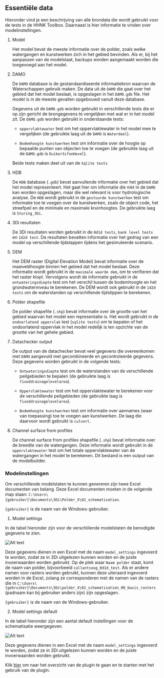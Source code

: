 ## **Essentiële data**
Hieronder vind je een beschrijving van alle brondata die wordt gebruikt voor de tests in de HHNK Toolbox. Daarnaast is hier informatie te vinden over modelinstellingen.

1. Model

   Het model bevat de meeste informatie over de polder, zoals welke watergangen en kunstwerken zich in het gebied bevinden. Als er, bij het aanpassen van de modelstaat, backups worden aangemaakt worden die toegevoegd aan het model.


2. DAMO

   De ```DAMO``` database is de gestandaardiseerde informatiebron waarvan de Waterschappen gebruik maken. De data uit de ```DAMO``` die gaat over het gebied dat het model beslaat, is opgeslagen in het ```DAMO.gdb``` file. Het model is in de meeste gevallen opgebouwd vanuit deze database.
   
   Gegevens uit de ```DAMO.gdb``` worden gebruikt in verschillende tests die er op zijn gericht de brongegevens te vergelijken met wat er in het model zit. De ```DAMO.gdb``` worden gebruikt in onderstaande tests:
   
   * ```oppervlaktewater``` test om het oppervlaktewater in het model mee te 
   vergelijken (de gebruikte laag uit de ```DAMO``` is ```Waterdeel```). 
   
   * ```Bodemhoogte kunstwerken``` test om informatie over de hoogte op bepaalde punten van objecten toe te voegen (de gebruikte laag uit de ```DAMO.gdb``` is ```DuikerSifonHevel```). 
   
   Beide tests maken deel uit van de ```Sqlite tests```


3. HDB
   
   De ```HDB``` database (```.gdb```) bevat aanvullende informatie over het gebied dat het model representeert. Het gaat hier om informatie die niet in de ```DAMO``` kan worden opgeslagen, maar die wel relevant is voor hydrologische analyse. De ```HDB``` wordt gebruikt in de ```gestuurde kunstwerken``` test om informatie toe te voegen over de kunstwerken, zoals de object code, het streefpeil en de minimale en maximale kruinhoogtes. De gebruikte laag is 
   ```Sturing_3Di```.
   
   
4. 3Di resultaten

   De 3Di resultaten worden gebruikt in de ```0d1d tests```, ```bank level tests``` en ```1d2d test```. De resultaten bevatten informatie over het gedrag van een model op verschillende tijdstappen tijdens het gesimuleerde scenario.
   

5. DEM
   
   Het DEM raster (Digital Elevation Model) bevat informatie over de maaiveldhoogte binnen het gebied dat het model beslaat. Deze informatie wordt gebruikt in de ```maximale waarde dem```, om te verifieren dat het raster klopt. Vervolgens wordt de informatie gebruikt in de ```ontwateringsdiepte``` test om het verschil tussen de bodemhoogte en het grondwaterniveau te berekenen. De DEM wordt ook gebruikt in de ```1d2d tests``` om de waterstanden op verschillende tijdstippen te berekenen.


6. Polder shapefile
   
   De polder shapefile (```.shp```) bevat informatie over de grootte van het gebied waarvan het model een representatie is. Het wordt gebruikt in de ```ondoorlatend oppervlak``` test (```sqlite tests```) om te bepalen of het ondoorlatend oppervlak in het model redelijk is ten opzichte van de grootte van het gehele gebied.


7. Datachecker output
   
   De output van de datachecker bevat veel gegevens die overeenkomen met ```DAMO``` aangevuld met gecombineerde en gecontroleerde gegevens. Deze gegevens worden gebruikt in de volgende tests:
   
   * ```Ontwateringsdiepte``` test om de waterstanden van de verschillende peilgebieden te bepalen (de gebruikte laag is ```fixeddrainagelevelarea```). 
   
   * ```Oppervlaktewater``` test om het oppervlaktewater te berekenen voor de verschillende peilgebieden (de gebruikte laag is ```fixeddrainagelevelarea```). 
   
   * ```Bodemhoogte kunstwerken``` test om informatie over aannames (waar van toepassing) toe te voegen aan kunstwerken. De laag die daarvoor wordt gebruikt is ```culvert```.
   
8. Channel surface from profiles
   
   De channel surface from profiles shapefile (```.shp```) bevat informatie over de breedte van de watergangen. Deze informatie wordt gebruikt in de ```oppervlaktewater``` test om het totale oppervlaktewater van de watergangen in het model te berekenen. Dit bestand is een output van de modelbuilder.

### Modelinstellingen
Om verschillende modelstaten te kunnen genereren zijn twee Excel documenten van belang. Deze Excel documenten moeten in de volgende map staan: ``C:\Users\{gebruiker}\Documents\3Di\Polder_X\02_schematisation``.

`{gebruiker}` is de naam van de Windows-gebruiker.

1. Model settings

In de tabel hieronder zijn voor de verschillende modelstaten de benodigde gegevens te zien. 
   
![Alt text](../../images/originele_images/needed_data/model_settings.png)
   
Deze gegevens dienen in een Excel met de naam ``model_settings`` ingevoerd te worden, zodat ze in 3Di uitgelezen kunnen worden en de juiste invoerwaarden worden gebruikt. Op de plek waar ``Naam polder`` staat, komt de naam van polder, bijvoorbeeld ``callantsoog_0d1d_test``. Als er andere namen voor rasters worden gebruikt, kunnen deze uiteraard ingevoerd worden in de Excel, zolang ze corresponderen met de namen van de rasters die in ``C:\Users\{gebruiker}\Documents\3Di\polder_X\02_schematisation_00_basis_rasters`` (padnaam kan bij  gebruiker anders zijn) zijn opgeslagen. 

`{gebruiker}` is de naam van de Windows-gebruiker.

2. Model settings default

In de tabel hieronder zijn een aantal default instellingen voor de schematisatie weergegeven.

![Alt text](../../images/4_gebruik_plugin/a_essentiele_data/model_instellingen_default.png)

Deze gegevens dienen in een Excel met de naam ``model_settings`` ingevoerd te worden, zodat ze in 3Di uitgelezen kunnen worden en de juiste invoerwaarden worden gebruikt.

Klik [hier](b_overzicht_plugin.md) om naar het overzicht van de plugin te gaan en te starten met het gebruik van de plugin.